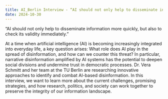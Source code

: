 ```yaml
---
title: AI_Berlin Interview - “AI should not only help to disseminate information more quickly, but also to check its validity immediately.”
date: 2024-10-30
---
```

“AI should not only help to disseminate information more quickly, but also to check its validity immediately.”

<!--more-->

At a time when artificial intelligence (AI) is becoming increasingly integrated into everyday life, a key question arises: What role does AI play in the spread of disinformation, and how can we counter this threat? In particular, narrative disinformation amplified by AI systems has the potential to deepen social divisions and undermine trust in democratic processes. Dr. Vera Schmitt and her team at the TU Berlin are researching innovative approaches to identify and combat AI-based disinformation. In this interview, we want to learn more about the current challenges, promising strategies, and how research, politics, and society can work together to preserve the integrity of our information landscape.
